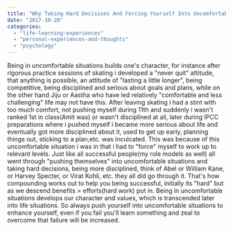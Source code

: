 ```yaml
---
title: "Why Taking Hard Decisions And Forcing Yourself Into Uncomfortable Situations Is Highly Beneficial?"
date: "2017-10-28"
categories: 
  - "life-learning-experiences"
  - "personal-experiences-and-thoughts"
  - "psychology"
---
```


Being in uncomfortable situations builds one's character, for instance after rigorous practice sessions of skating i developed a "never quit" attitude, that anything is possible, an attitude of "lasting a little longer", being competitive, being disciplined and serious about goals and plans, while on the other hand Jiju or Aastha who have led relatively "comfortable and less challenging" life may not have this. After leaving skating i had a stint with too much comfort, not pushing myself during 11th and suddenly i wasn't ranked 1st in class(Amit was) or wasn't disciplined at all, later during IPCC preparations where i pushed myself i became more serious about life and eventually got more disciplined about it, used to get up early, planning things out, sticking to a plan,etc. was inculcated. This was because of this uncomfortable situation i was in that i had to "force" myself to work up to relevant levels. Just like all successful people(my role models as well) all went through "pushing themselves" into uncomfortable situations and taking hard decisions, being more disciplined, think of Abel or William Kane, or Harvey Specter, or Virat Kohli, etc. they all did go through it. That's how compounding works out to help you being successful, initially its "hard" but as we descend benefits > efforts(hard work) put in. Being in uncomfortable situations develops our character and values, which is transcended later into life situations. So always push yourself into uncomfortable situations to enhance yourself, even if you fail you'll learn something and zeal to overcome that failure will be increased.
